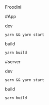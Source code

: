 Froodini

#App

dev
```
yarn && yarn start
```
build
```
yarn build
```

#server

dev
```
yarn && yarn start
```
build
```
yarn build
```
